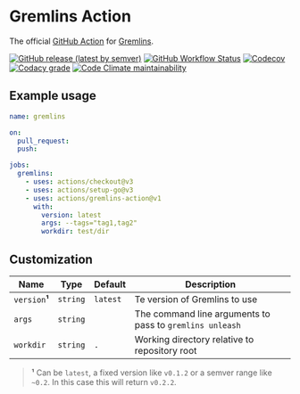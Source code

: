 # Gremlins Action

The official [GitHub Action](https://github.com/features/actions)
for [Gremlins](https://github.com/go-gremlins/gremlins).

[![GitHub release (latest by semver)](https://img.shields.io/github/v/release/go-gremlins/gremlins-action?logo=github)](https://github.com/go-gremlins/gremlins-action/releases/latest)
[![GitHub Workflow Status](https://img.shields.io/github/workflow/status/go-gremlins/gremlins-action/build-test?logo=github)](https://github.com/go-gremlins/gremlins-action/actions/workflows/test.yml)
[![Codecov](https://img.shields.io/codecov/c/github/go-gremlins/gremlins-action?logo=codecov)](https://codecov.io/gh/go-gremlins/gremlins-action)
[![Codacy grade](https://img.shields.io/codacy/grade/1da2ebb82033477298c56cf11ce3f716?logo=codacy)](https://www.codacy.com/gh/go-gremlins/gremlins-action/dashboard?utm_source=github.com&utm_medium=referral&utm_content=go-gremlins/gremlins-action&utm_campaign=Badge_Grade)
[![Code Climate maintainability](https://img.shields.io/codeclimate/maintainability/go-gremlins/gremlins-action?logo=codeclimate)](https://codeclimate.com/github/go-gremlins/gremlins-action/maintainability)

## Example usage

```yaml
name: gremlins

on:
  pull_request:
  push:

jobs:
  gremlins:
    - uses: actions/checkout@v3
    - uses: actions/setup-go@v3
    - uses: actions/gremlins-action@v1
      with:
        version: latest
        args: --tags="tag1,tag2"
        workdir: test/dir
```

## Customization

| Name           | Type     | Default  | Description                                              |
|----------------|----------|----------|----------------------------------------------------------|
| `version`**¹** | `string` | `latest` | Te version of Gremlins to use                            | 
| `args`         | `string` |          | The command line arguments to pass to `gremlins unleash` |
| `workdir`      | `string` | `.`      | Working directory relative to repository root            |  

> **¹** Can be `latest`, a fixed version like `v0.1.2` or a semver range like `~0.2`. In this case this
> will return `v0.2.2`.